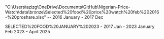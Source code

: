 "C:\Users\azizg\OneDrive\Documents\GitHub\Nigerian-Price-Watch\data\bronze\Selected%20food%20price%20watch%20feb%202016-%20proshare.xlsx" -- 2016 January - 2017 Dec

 SELECTED%20FOOD%20JANUARY%202023  - 2017 Jan - 2023 January
Feb 2023 - April 2025